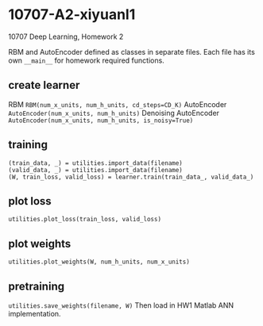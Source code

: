 # 10707-A2-xiyuanl1
10707 Deep Learning, Homework 2

RBM and AutoEncoder defined as classes in separate files. Each file has its own `__main__` for homework
required functions.

## create learner
RBM `RBM(num_x_units, num_h_units, cd_steps=CD_K)`
AutoEncoder `AutoEncoder(num_x_units, num_h_units)`
Denoising AutoEncoder `AutoEncoder(num_x_units, num_h_units, is_noisy=True)`

## training
```
(train_data, _) = utilities.import_data(filename)
(valid_data, _) = utilities.import_data(filename)
(W, train_loss, valid_loss) = learner.train(train_data_, valid_data_)
```

## plot loss
`utilities.plot_loss(train_loss, valid_loss)`

## plot weights
`utilities.plot_weights(W, num_h_units, num_x_units)`

## pretraining
`utilities.save_weights(filename, W)`
Then load in HW1 Matlab ANN implementation.

